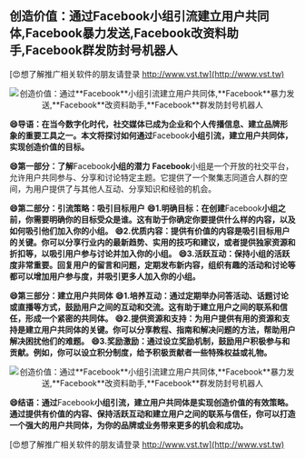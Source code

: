 ## **创造价值：通过**Facebook**小组引流建立用户共同体,**Facebook**暴力发送,**Facebook**改资料助手,**Facebook**群发防封号机器人**

[😍想了解推广相关软件的朋友请登录 http://www.vst.tw](http://www.vst.tw)

 <center><img src="https://vst.tw/MP4/tuiguang/png/7.png" alt="创造价值：通过**Facebook**小组引流建立用户共同体,**Facebook**暴力发送,**Facebook**改资料助手,**Facebook**群发防封号机器人"></center>

**😄导语：在当今数字化时代，社交媒体已成为企业和个人传播信息、建立品牌形象的重要工具之一。本文将探讨如何通过**Facebook**小组引流，建立用户共同体，实现创造价值的目标。**

**😄第一部分：了解**Facebook**小组的潜力**
**Facebook**小组是一个开放的社交平台，允许用户共同参与、分享和讨论特定主题。它提供了一个聚集志同道合人群的空间，为用户提供了与其他人互动、分享知识和经验的机会。

**😄第二部分：引流策略：吸引目标用户**
**😄1.明确目标：在创建**Facebook**小组之前，你需要明确你的目标受众是谁。这有助于你确定你要提供什么样的内容，以及如何吸引他们加入你的小组。**
**😄2.优质内容：提供有价值的内容是吸引目标用户的关键。你可以分享行业内的最新趋势、实用的技巧和建议，或者提供独家资源和折扣等，以吸引用户参与讨论并加入你的小组。**
**😄3.活跃互动：保持小组的活跃度非常重要。回复用户的留言和问题，定期发布新内容，组织有趣的活动和讨论等都可以增加用户参与度，并吸引更多人加入你的小组。**

**😄第三部分：建立用户共同体**
**😄1.培养互动：通过定期举办问答活动、话题讨论或直播等方式，鼓励用户之间的互动和交流。这有助于建立用户之间的联系和信任，形成一个紧密的共同体。**
**😄2.提供资源和支持：为用户提供有用的资源和支持是建立用户共同体的关键。你可以分享教程、指南和解决问题的方法，帮助用户解决困扰他们的难题。**
**😄3.奖励激励：通过设立奖励机制，鼓励用户积极参与和贡献。例如，你可以设立积分制度，给予积极贡献者一些特殊权益或礼物。**

 <center><img src="https://vst.tw/MP4/tuiguang/png/6.png" alt="创造价值：通过**Facebook**小组引流建立用户共同体,**Facebook**暴力发送,**Facebook**改资料助手,**Facebook**群发防封号机器人"></center>

**😄结语：通过**Facebook**小组引流，建立用户共同体是实现创造价值的有效策略。通过提供有价值的内容、保持活跃互动和建立用户之间的联系与信任，你可以打造一个强大的用户共同体，为你的品牌或业务带来更多的机会和成功。**

[😍想了解推广相关软件的朋友请登录 http://www.vst.tw](http://www.vst.tw)



